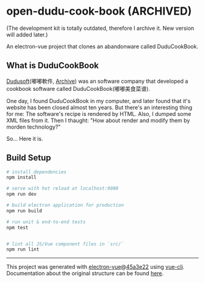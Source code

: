 # open-dudu-cook-book (ARCHIVED)

(The development kit is totally outdated, therefore I archive it. New version will added later.)

An electron-vue project that clones an abandonware called DuduCookBook.

## What is DuduCookBook

[Dudusoft](http://www.dudusoft.com/)(嘟嘟軟件, [Archive](https://web.archive.org/web/20090417062143/http://www.dudusoft.com/)) was an software company that developed a cookbook software called DuduCookBook(嘟嘟美食菜谱).

One day, I found DuduCookBook in my computer, and later found that it's website has been closed almost ten years. But there's an interesting thing for me: The software's recipe is rendered by HTML. Also, I dumped some XML files from it. Then I thaught: "How about render and modify them by morden technology?"

So... Here it is.

## Build Setup

``` bash
# install dependencies
npm install

# serve with hot reload at localhost:9080
npm run dev

# build electron application for production
npm run build

# run unit & end-to-end tests
npm test


# lint all JS/Vue component files in `src/`
npm run lint

```

---

This project was generated with [electron-vue](https://github.com/SimulatedGREG/electron-vue)@[45a3e22](https://github.com/SimulatedGREG/electron-vue/tree/45a3e224e7bb8fc71909021ccfdcfec0f461f634) using [vue-cli](https://github.com/vuejs/vue-cli). Documentation about the original structure can be found [here](https://simulatedgreg.gitbooks.io/electron-vue/content/index.html).
